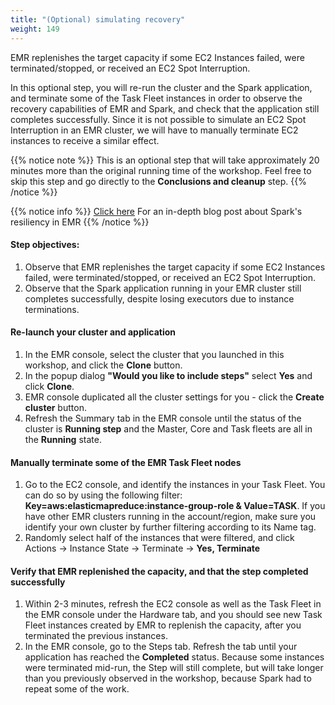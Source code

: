 ```yaml
---
title: "(Optional) simulating recovery"
weight: 149
---
```


EMR replenishes the target capacity if some EC2 Instances failed, were terminated/stopped, or received an EC2 Spot Interruption.

In this optional step, you will re-run the cluster and the Spark application, and terminate some of the Task Fleet instances in order to observe the recovery capabilities of EMR and Spark, and check that the application still completes successfully. Since it is not possible to simulate an EC2 Spot Interruption in an EMR cluster, we will have to manually terminate EC2 instances to receive a similar effect.

{{% notice note %}}
This is an optional step that will take approximately 20 minutes more than the original running time of the workshop. Feel free to skip this step and go directly to the **Conclusions and cleanup** step.
{{% /notice %}}

{{% notice info %}}
[Click here](https://aws.amazon.com/blogs/big-data/spark-enhancements-for-elasticity-and-resiliency-on-amazon-emr/) For an in-depth blog post about Spark's resiliency in EMR 
{{% /notice %}}

#### Step objectives:  
1. Observe that EMR replenishes the target capacity if some EC2 Instances failed, were terminated/stopped, or received an EC2 Spot Interruption.
2. Observe that the Spark application running in your EMR cluster still completes successfully, despite losing executors due to instance terminations.

#### Re-launch your cluster and application
1. In the EMR console, select the cluster that you launched in this workshop, and click the **Clone** button.
2. In the popup dialog **"Would you like to include steps"** select **Yes** and click **Clone**.
3. EMR console duplicated all the cluster settings for you - click the **Create cluster** button.
4. Refresh the Summary tab in the EMR console until the status of the cluster is **Running step** and the Master, Core and Task fleets are all in the **Running** state.

#### Manually terminate some of the EMR Task Fleet nodes
1. Go to the EC2 console, and identify the instances in your Task Fleet. You can do so by using the following filter: **Key=aws:elasticmapreduce:instance-group-role & Value=TASK**. If you have other EMR clusters running in the account/region, make sure you identify your own cluster by further filtering according to its Name tag.
2. Randomly select half of the instances that were filtered, and click Actions -> Instance State -> Terminate -> **Yes, Terminate**

#### Verify that EMR replenished the capacity, and that the step completed successfully
1. Within 2-3 minutes, refresh the EC2 console as well as the Task Fleet in the EMR console under the Hardware tab, and you should see new Task Fleet instances created by EMR to replenish the capacity, after you terminated the previous instances.
2. In the EMR console, go to the Steps tab. Refresh the tab until your application has reached the **Completed** status. Because some instances were terminated mid-run, the Step will still complete, but will take longer than you previously observed in the workshop, because Spark had to repeat some of the work.
